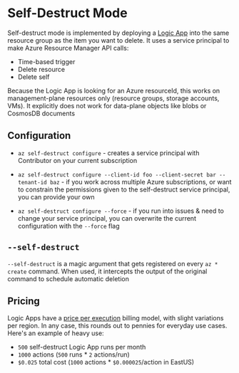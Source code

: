 # Self-Destruct Mode

Self-destruct mode is implemented by deploying a [Logic App](../src/noelbundick/azext_noelbundick/self_destruct_template.json) into the same resource group as the item you want to delete. It uses a service principal to make Azure Resource Manager API calls:

* Time-based trigger
* Delete resource
* Delete self

Because the Logic App is looking for an Azure resourceId, this works on management-plane resources only (resource groups, storage accounts, VMs). It explicitly does not work for data-plane objects like blobs or CosmosDB documents

## Configuration

* `az self-destruct configure` - creates a service principal with Contributor on your current subscription

* `az self-destruct configure --client-id foo --client-secret bar --tenant-id baz` - if you work across multiple Azure subscriptions, or want to constrain the permissions given to the self-destruct service principal, you can provide your own

* `az self-destruct configure --force` - if you run into issues & need to change your service principal, you can overwrite the current configuration with the `--force` flag

## `--self-destruct`

`--self-destruct` is a magic argument that gets registered on every `az * create` command. When used, it intercepts the output of the original command to schedule automatic deletion

## Pricing

Logic Apps have a [price per execution](https://azure.microsoft.com/en-us/pricing/details/logic-apps/) billing model, with slight variations per region. In any case, this rounds out to pennies for everyday use cases. Here's an example of heavy use:

* `500` self-destruct Logic App runs per month
* `1000` actions (`500` runs * `2` actions/run)
* `$0.025` total cost (`1000` actions * `$0.000025`/action in EastUS)
